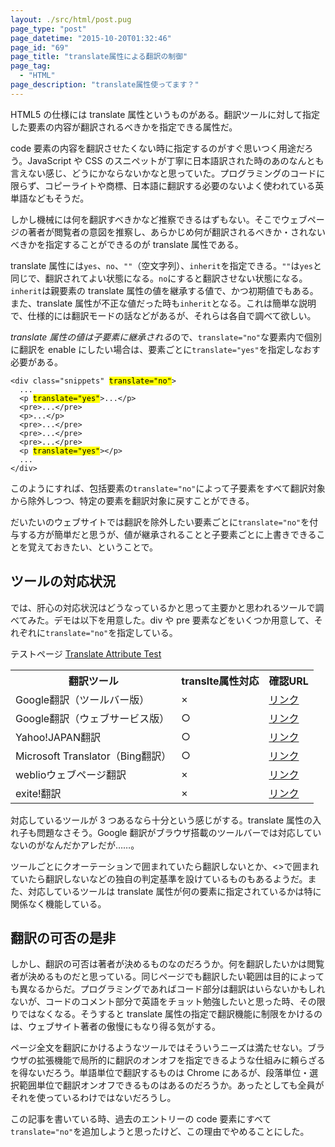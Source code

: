 ```yaml
---
layout: ./src/html/post.pug
page_type: "post"
page_datetime: "2015-10-20T01:32:46"
page_id: "69"
page_title: "translate属性による翻訳の制御"
page_tag:
  - "HTML"
page_description: "translate属性使ってます？"
---
```


HTML5 の仕様には translate 属性というものがある。翻訳ツールに対して指定した要素の内容が翻訳されるべきかを指定できる属性だ。

code 要素の内容を翻訳させたくない時に指定するのがすぐ思いつく用途だろう。JavaScript や CSS のスニペットが丁寧に日本語訳された時のあのなんとも言えない感じ、どうにかならないかなと思っていた。プログラミングのコードに限らず、コピーライトや商標、日本語に翻訳する必要のないよく使われている英単語などもそうだ。

しかし機械には何を翻訳すべきかなど推察できるはずもない。そこでウェブページの著者が閲覧者の意図を推察し、あらかじめ何が翻訳されるべきか・されないべきかを指定することができるのが translate 属性である。

translate 属性には<code>yes</code>、<code>no</code>、<code>&quot;&quot;</code>（空文字列）、<code>inherit</code>を指定できる。<code>&quot;&quot;</code>は<code>yes</code>と同じで、翻訳されてよい状態になる。<code>no</code>にすると翻訳させない状態になる。<code>inherit</code>は親要素の translate 属性の値を継承する値で、かつ初期値でもある。また、translate 属性が不正な値だった時も<code>inherit</code>となる。これは簡単な説明で、仕様的には翻訳モードの話などがあるが、それらは各自で調べて欲しい。

*translate 属性の値は子要素に継承される*ので、<code>translate=&quot;no&quot;</code>な要素内で個別に翻訳を enable にしたい場合は、要素ごとに<code>translate=&quot;yes&quot;</code>を指定しなおす必要がある。

<pre translate="no"><code>&lt;div class=&quot;snippets&quot; <mark>translate=&quot;no&quot;</mark>&gt;
  ...
  &lt;p <mark>translate=&quot;yes&quot;</mark>&gt;...&lt;/p&gt;
  &lt;pre&gt;...&lt;/pre&gt;
  &lt;p&gt;...&lt;/p&gt;
  &lt;pre&gt;...&lt;/pre&gt;
  &lt;pre&gt;...&lt;/pre&gt;
  &lt;pre&gt;...&lt;/pre&gt;
  &lt;p <mark>translate=&quot;yes&quot;</mark>&gt;&lt;/p&gt;
  ...
&lt;/div&gt;</code></pre>

このようにすれば、包括要素の<code>translate=&quot;no&quot;</code>によって子要素をすべて翻訳対象から除外しつつ、特定の要素を翻訳対象に戻すことができる。

だいたいのウェブサイトでは翻訳を除外したい要素ごとに<code>translate=&quot;no&quot;</code>を付与する方が簡単だと思うが、値が継承されることと子要素ごとに上書きできることを覚えておきたい、ということで。

## ツールの対応状況

では、肝心の対応状況はどうなっているかと思って主要かと思われるツールで調べてみた。デモは以下を用意した。div や pre 要素などをいくつか用意して、それぞれに<code>translate=&quot;no&quot;</code>を指定している。

テストページ [Translate Attribute Test](https://output.jsbin.com/sodetehuto)

<table>
  <tr>
    <th>翻訳ツール</th>
    <th>translte属性対応</th>
    <th>確認URL</th>
  </tr>
  <tr>
    <td>Google翻訳（ツールバー版）</td>
    <td>×</td>
    <td><a href="https://output.jsbin.com/sodetehuto">リンク</a></td>
  </tr>
  <tr>
    <td>Google翻訳（ウェブサービス版）</td>
    <td>○</td>
    <td><a href="https://translate.google.co.jp/translate?hl=ja&amp;sl=en&amp;tl=ja&amp;u=https%3A%2F%2Foutput.jsbin.com%2Fsodetehuto&amp;sandbox=1">リンク</a></td>
  </tr>
  <tr>
    <td>Yahoo!JAPAN翻訳</td>
    <td>○</td>
    <td><a href="http://honyaku.yahoo.co.jp/url_header?url=https%3A%2F%2Foutput.jsbin.com%2Fsodetehuto&amp;both=F&amp;ieid=en&amp;oeid=ja&amp;setting=for%3D0">リンク</a></td>
  </tr>
  <tr>
    <td>Microsoft Translator（Bing翻訳）</td>
    <td>○</td>
    <td><a href="http://www.microsofttranslator.com/bv.aspx?from=&amp;to=ja&amp;a=https%3A%2F%2Foutput.jsbin.com%2Fsodetehuto">リンク</a></td>
  </tr>
  <tr>
    <td>weblioウェブページ翻訳</td>
    <td>×</td>
    <td><a href="http://translate.weblio.jp/web/english?lp=EJ&amp;url=https%3A%2F%2Foutput.jsbin.com%2Fsodetehuto&amp;rdt=tl&amp;sentenceStyle=spoken">リンク</a></td>
  </tr>
  <tr>
    <td>exite!翻訳</td>
    <td>×</td>
    <td><a href="http://www.excite-webtl.jp/world/english/web/?wb_url=https%3A%2F%2Foutput.jsbin.com%2Fsodetehuto&amp;wb_lp=ENJA">リンク</a></td>
  </tr>
</table>

対応しているツールが 3 つあるなら十分という感じがする。translate 属性の入れ子も問題なさそう。Google 翻訳がブラウザ搭載のツールバーでは対応していないのがなんだかアレだが……。

ツールごとにクオーテーションで囲まれていたら翻訳しないとか、&lt;&gt;で囲まれていたら翻訳しないなどの独自の判定基準を設けているものもあるようだ。また、対応しているツールは translate 属性が何の要素に指定されているかは特に関係なく機能している。

## 翻訳の可否の是非

しかし、翻訳の可否は著者が決めるものなのだろうか。何を翻訳したいかは閲覧者が決めるものだと思っている。同じページでも翻訳したい範囲は目的によっても異なるからだ。プログラミングであればコード部分は翻訳はいらないかもしれないが、コードのコメント部分で英語をチョット勉強したいと思った時、その限りではなくなる。そうすると translate 属性の指定で翻訳機能に制限をかけるのは、ウェブサイト著者の傲慢にもなり得る気がする。

ページ全文を翻訳にかけるようなツールではそういうニーズは満たせない。ブラウザの拡張機能で局所的に翻訳のオンオフを指定できるような仕組みに頼らざるを得ないだろう。単語単位で翻訳するものは Chrome にあるが、段落単位・選択範囲単位で翻訳オンオフできるものはあるのだろうか。あったとしても全員がそれを使っているわけではないだろうし。

この記事を書いている時、過去のエントリーの code 要素にすべて<code>translate=&quot;no&quot;</code>を追加しようと思ったけど、この理由でやめることにした。
